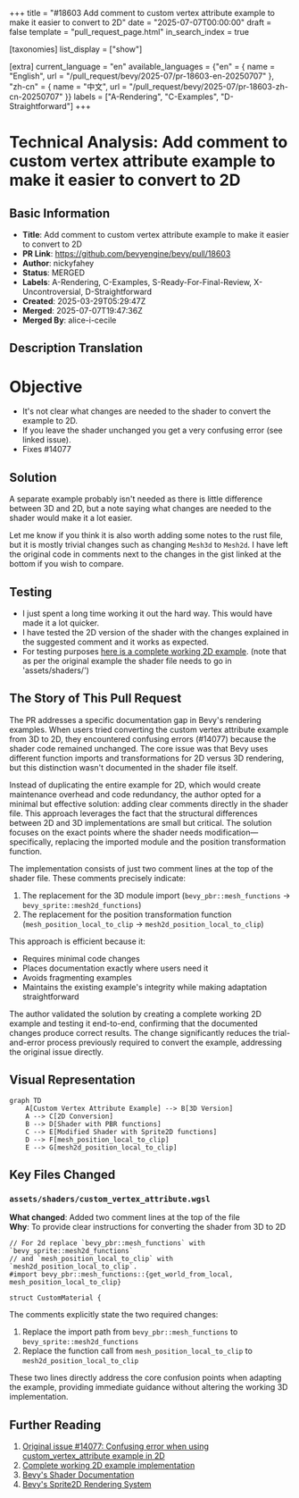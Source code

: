 +++
title = "#18603 Add comment to custom vertex attribute example to make it easier to convert to 2D"
date = "2025-07-07T00:00:00"
draft = false
template = "pull_request_page.html"
in_search_index = true

[taxonomies]
list_display = ["show"]

[extra]
current_language = "en"
available_languages = {"en" = { name = "English", url = "/pull_request/bevy/2025-07/pr-18603-en-20250707" }, "zh-cn" = { name = "中文", url = "/pull_request/bevy/2025-07/pr-18603-zh-cn-20250707" }}
labels = ["A-Rendering", "C-Examples", "D-Straightforward"]
+++

# Technical Analysis: Add comment to custom vertex attribute example to make it easier to convert to 2D

## Basic Information
- **Title**: Add comment to custom vertex attribute example to make it easier to convert to 2D
- **PR Link**: https://github.com/bevyengine/bevy/pull/18603
- **Author**: nickyfahey
- **Status**: MERGED
- **Labels**: A-Rendering, C-Examples, S-Ready-For-Final-Review, X-Uncontroversial, D-Straightforward
- **Created**: 2025-03-29T05:29:47Z
- **Merged**: 2025-07-07T19:47:36Z
- **Merged By**: alice-i-cecile

## Description Translation
# Objective

- It's not clear what changes are needed to the shader to convert the example to 2D.
- If you leave the shader unchanged you get a very confusing error (see linked issue).
- Fixes #14077

## Solution

A separate example probably isn't needed as there is little difference between 3D and 2D, but a note saying what changes are needed to the shader would make it a lot easier.

Let me know if you think it is also worth adding some notes to the rust file, but it is mostly trivial changes such as changing `Mesh3d` to `Mesh2d`. I have left the original code in comments next to the changes in the gist linked at the bottom if you wish to compare.

## Testing

- I just spent a long time working it out the hard way. This would have made it a lot quicker.
- I have tested the 2D version of the shader with the changes explained in the suggested comment and it works as expected.
- For testing purposes [here is a complete working 2D example](https://gist.github.com/nickyfahey/647e2a2c45e695f24e288432b811dfc2). (note that as per the original example the shader file needs to go in 'assets/shaders/')

## The Story of This Pull Request

The PR addresses a specific documentation gap in Bevy's rendering examples. When users tried converting the custom vertex attribute example from 3D to 2D, they encountered confusing errors (#14077) because the shader code remained unchanged. The core issue was that Bevy uses different function imports and transformations for 2D versus 3D rendering, but this distinction wasn't documented in the shader file itself.

Instead of duplicating the entire example for 2D, which would create maintenance overhead and code redundancy, the author opted for a minimal but effective solution: adding clear comments directly in the shader file. This approach leverages the fact that the structural differences between 2D and 3D implementations are small but critical. The solution focuses on the exact points where the shader needs modification—specifically, replacing the imported module and the position transformation function.

The implementation consists of just two comment lines at the top of the shader file. These comments precisely indicate:
1. The replacement for the 3D module import (`bevy_pbr::mesh_functions` → `bevy_sprite::mesh2d_functions`)
2. The replacement for the position transformation function (`mesh_position_local_to_clip` → `mesh2d_position_local_to_clip`)

This approach is efficient because it:
- Requires minimal code changes
- Places documentation exactly where users need it
- Avoids fragmenting examples
- Maintains the existing example's integrity while making adaptation straightforward

The author validated the solution by creating a complete working 2D example and testing it end-to-end, confirming that the documented changes produce correct results. The change significantly reduces the trial-and-error process previously required to convert the example, addressing the original issue directly.

## Visual Representation

```mermaid
graph TD
    A[Custom Vertex Attribute Example] --> B[3D Version]
    A --> C[2D Conversion]
    B --> D[Shader with PBR functions]
    C --> E[Modified Shader with Sprite2D functions]
    D --> F[mesh_position_local_to_clip]
    E --> G[mesh2d_position_local_to_clip]
```

## Key Files Changed

### `assets/shaders/custom_vertex_attribute.wgsl`
**What changed**: Added two comment lines at the top of the file  
**Why**: To provide clear instructions for converting the shader from 3D to 2D  

```wgsl
// For 2d replace `bevy_pbr::mesh_functions` with `bevy_sprite::mesh2d_functions`
// and `mesh_position_local_to_clip` with `mesh2d_position_local_to_clip`.
#import bevy_pbr::mesh_functions::{get_world_from_local, mesh_position_local_to_clip}

struct CustomMaterial {
```

The comments explicitly state the two required changes:
1. Replace the import path from `bevy_pbr::mesh_functions` to `bevy_sprite::mesh2d_functions`
2. Replace the function call from `mesh_position_local_to_clip` to `mesh2d_position_local_to_clip`

These two lines directly address the core confusion points when adapting the example, providing immediate guidance without altering the working 3D implementation.

## Further Reading
1. [Original issue #14077: Confusing error when using custom_vertex_attribute example in 2D](https://github.com/bevyengine/bevy/issues/14077)
2. [Complete working 2D example implementation](https://gist.github.com/nickyfahey/647e2a2c45e695f24e288432b811dfc2)
3. [Bevy's Shader Documentation](https://github.com/bevyengine/bevy/blob/main/docs/shader.md)
4. [Bevy's Sprite2D Rendering System](https://github.com/bevyengine/bevy/tree/main/crates/bevy_sprite/src)